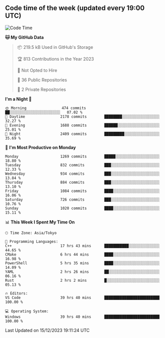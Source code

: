 ## Code time of the week (updated every 19:00 UTC)

<!--START_SECTION:waka-->
![Code Time](http://img.shields.io/badge/Code%20Time-2%2C450%20hrs%204%20mins-blue)

**🐱 My GitHub Data** 

> 📦 219.5 kB Used in GitHub's Storage 
 > 
> 🏆 813 Contributions in the Year 2023
 > 
> 🚫 Not Opted to Hire
 > 
> 📜 36 Public Repositories 
 > 
> 🔑 2 Private Repositories 
 > 
**I'm a Night 🦉** 

```text
🌞 Morning                474 commits         ██░░░░░░░░░░░░░░░░░░░░░░░   07.02 % 
🌆 Daytime                2178 commits        ████████░░░░░░░░░░░░░░░░░   32.27 % 
🌃 Evening                1688 commits        ██████░░░░░░░░░░░░░░░░░░░   25.01 % 
🌙 Night                  2409 commits        █████████░░░░░░░░░░░░░░░░   35.69 % 
```
📅 **I'm Most Productive on Monday** 

```text
Monday                   1269 commits        █████░░░░░░░░░░░░░░░░░░░░   18.80 % 
Tuesday                  832 commits         ███░░░░░░░░░░░░░░░░░░░░░░   12.33 % 
Wednesday                934 commits         ███░░░░░░░░░░░░░░░░░░░░░░   13.84 % 
Thursday                 884 commits         ███░░░░░░░░░░░░░░░░░░░░░░   13.10 % 
Friday                   1084 commits        ████░░░░░░░░░░░░░░░░░░░░░   16.06 % 
Saturday                 726 commits         ███░░░░░░░░░░░░░░░░░░░░░░   10.76 % 
Sunday                   1020 commits        ████░░░░░░░░░░░░░░░░░░░░░   15.11 % 
```


📊 **This Week I Spent My Time On** 

```text
🕑︎ Time Zone: Asia/Tokyo

💬 Programming Languages: 
C++                      17 hrs 43 mins      ███████████░░░░░░░░░░░░░░   44.65 % 
CMake                    6 hrs 44 mins       ████░░░░░░░░░░░░░░░░░░░░░   16.98 % 
PowerShell               5 hrs 35 mins       ████░░░░░░░░░░░░░░░░░░░░░   14.09 % 
YAML                     2 hrs 26 mins       ██░░░░░░░░░░░░░░░░░░░░░░░   06.16 % 
Rust                     2 hrs 2 mins        █░░░░░░░░░░░░░░░░░░░░░░░░   05.13 % 

🔥 Editors: 
VS Code                  39 hrs 40 mins      █████████████████████████   100.00 % 

💻 Operating System: 
Windows                  39 hrs 40 mins      █████████████████████████   100.00 % 
```


 Last Updated on 15/12/2023 19:11:24 UTC
<!--END_SECTION:waka-->